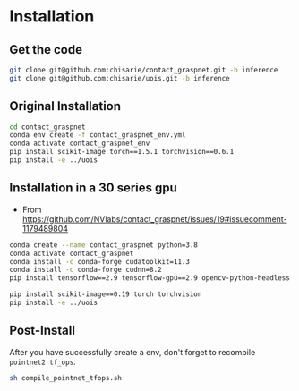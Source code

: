 # Installation

## Get the code
```bash
git clone git@github.com:chisarie/contact_graspnet.git -b inference
git clone git@github.com:chisarie/uois.git -b inference
```

## Original Installation
```bash
cd contact_graspnet
conda env create -f contact_graspnet_env.yml
conda activate contact_graspnet_env
pip install scikit-image torch==1.5.1 torchvision==0.6.1
pip install -e ../uois
```

## Installation in a 30 series gpu

- From https://github.com/NVlabs/contact_graspnet/issues/19#issuecomment-1179489804

```bash
conda create --name contact_graspnet python=3.8
conda activate contact_graspnet
conda install -c conda-forge cudatoolkit=11.3
conda install -c conda-forge cudnn=8.2
pip install tensorflow==2.9 tensorflow-gpu==2.9 opencv-python-headless pyyaml==5.4.1 pyrender tqdm mayavi pyqt5

pip install scikit-image==0.19 torch torchvision
pip install -e ../uois
```

## Post-Install
After you have successfully create a env, don't forget to recompile `pointnet2 tf_ops`:
```bash
sh compile_pointnet_tfops.sh
```
